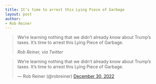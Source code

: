 ```yaml
---
title: It’s time to arrest this Lying Piece of Garbage
layout: post
author:
- Rob Reiner
---
```


> We’re learning nothing that we didn’t already know about Trump’s taxes. It’s time to arrest this Lying Piece of Garbage.
>
> <cite>Rob Reiner, via Twitter</cite>

<blockquote class="twitter-tweet"><p lang="en" dir="ltr">We’re learning nothing that we didn’t already know about Trump’s taxes. It’s time to arrest this Lying Piece of Garbage.</p>&mdash; Rob Reiner (@robreiner) <a href="https://twitter.com/robreiner/status/1608889561425543169?ref_src=twsrc%5Etfw">December 30, 2022</a></blockquote> <script async src="https://platform.twitter.com/widgets.js" charset="utf-8"></script>
